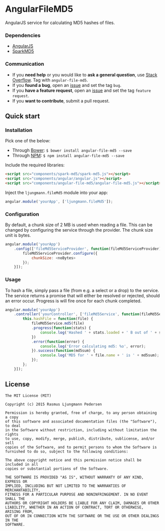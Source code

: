 # AngularFileMD5
AngularJS service for calculating MD5 hashes of files.

### Dependencies
- [AngularJS](https://angularjs.org)
- [SparkMD5](https://github.com/satazor/SparkMD5)

### Communication

- If you **need help** or you would like to **ask a general question**, use [Stack Overflow](https://stackoverflow.com/questions/tagged/angular-file-md5). Tag with `angular-file-md5`.
- If you **found a bug**, open an [issue](https://github.com/rasmuslp/angular-file-md5/issues) and set the tag `bug`.
- If you **have a feature request**, open an [issue](https://github.com/rasmuslp/angular-file-md5/issues) and set the tag `feature request`.
- If you **want to contribute**, submit a pull request.

## Quick start

### Installation
Pick one of the below:
* Through [Bower](http://bower.io): `$ bower install angular-file-md5 --save`
* Through [NPM](https://www.npmjs.com): `$ npm install angular-file-md5 --save`

Include the required libraries:

```html
<script src="components/spark-md5/spark-md5.js"></script>
<script src="components/angular/angular.js"></script>
<script src="components/angular-file-md5/angular-file-md5.js"></script>
```

Inject the `ljungmann.fileMd5` module into your app:

```javascript
angular.module('yourApp', ['ljungmann.fileMd5']);
```

### Configuration

By default, a chunk size of 2 MB is used when reading a file. This can be changed by configuring the service through the provider. The chunk size unit is bytes.

```javascript
angular.module('yourApp')
	.config(['fileMd5ServiceProvider', function(fileMd5ServiceProvider) {
		fileMd5ServiceProvider.configure({
			chunkSize: <noBytes>
		});
	}]);
```

### Usage

To hash a file, simply pass a file (from e.g. a select or a drop) to the service. The service returns a promise that will either be resolved or rejected, should an error occur. Progress is will fire once for each chunk completed.

```javascript
angular.module('yourApp')
	.controller('yourController', ['fileMd5Service', function(fileMd5Service) {
		this.hashFile = function(file) {
			fileMd5Service.md5(file)
			.progress(function(stats) {
				console.log('Hashed ' + stats.loaded + ' B out of ' + stats.total + ' B');
			})
			.error(function(error) {
				console.log('Error calculating md5: %o', error);
			}).success(function(md5sum) {
				console.log('MD5 for ' + file.name + ' is ' + md5sum);
			});
		};
	}]);
```

## License

	The MIT License (MIT)

	Copyright (c) 2015 Rasmus Ljungmann Pedersen

	Permission is hereby granted, free of charge, to any person obtaining a copy
	of this software and associated documentation files (the "Software"), to deal
	in the Software without restriction, including without limitation the rights
	to use, copy, modify, merge, publish, distribute, sublicense, and/or sell
	copies of the Software, and to permit persons to whom the Software is
	furnished to do so, subject to the following conditions:

	The above copyright notice and this permission notice shall be included in all
	copies or substantial portions of the Software.

	THE SOFTWARE IS PROVIDED "AS IS", WITHOUT WARRANTY OF ANY KIND, EXPRESS OR
	IMPLIED, INCLUDING BUT NOT LIMITED TO THE WARRANTIES OF MERCHANTABILITY,
	FITNESS FOR A PARTICULAR PURPOSE AND NONINFRINGEMENT. IN NO EVENT SHALL THE
	AUTHORS OR COPYRIGHT HOLDERS BE LIABLE FOR ANY CLAIM, DAMAGES OR OTHER
	LIABILITY, WHETHER IN AN ACTION OF CONTRACT, TORT OR OTHERWISE, ARISING FROM,
	OUT OF OR IN CONNECTION WITH THE SOFTWARE OR THE USE OR OTHER DEALINGS IN THE
	SOFTWARE.
